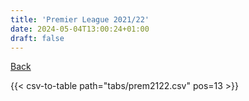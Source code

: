 ```yaml
---
title: 'Premier League 2021/22'
date: 2024-05-04T13:00:24+01:00
draft: false
---
```


[Back](/csv-tables/)

{{< csv-to-table path="tabs/prem2122.csv" pos=13 >}}